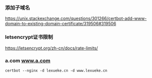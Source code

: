### 添加子域名



https://unix.stackexchange.com/questions/301266/certbot-add-www-domain-to-existing-domain-certificate/319506#319506





### letsencrypt证书限制

https://letsencrypt.org/zh-cn/docs/rate-limits/



### a.com www.a.com

```
certbot --nginx -d lexueke.cn -d www.lexueke.cn
```

